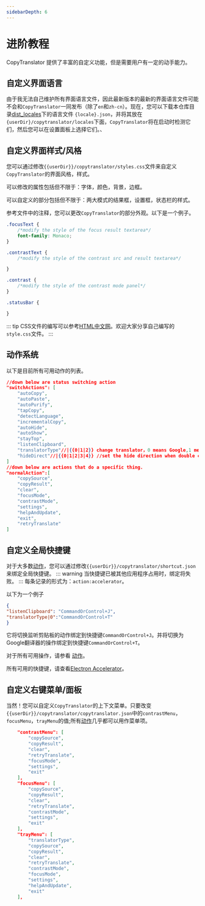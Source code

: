 ```yaml
---
sidebarDepth: 6
---
```

# 进阶教程
CopyTranslator 提供了丰富的自定义功能，但是需要用户有一定的动手能力。

## 自定义界面语言

由于我无法自己维护所有界面语言文件，因此最新版本的最新的界面语言文件可能不会和`CopyTranslator`一同发布（除了`en`和`zh-cn`）。现在，您可以下载本仓库目录[dist_locales](https://github.com/CopyTranslator/CopyTranslator/tree/phoenix/dist_locales)下的语言文件 `{locale}.json`，并将其放在`{userDir}/copytranslator/locales`下面，`CopyTranslator`将在启动时检测它们，然后您可以在设置面板上选择它们。、


## 自定义界面样式/风格

您可以通过修改`{{userDir}}/copytranslator/styles.css`文件来自定义`CopyTranslator`的界面风格，样式。

可以修改的属性包括但不限于：字体，颜色，背景，边框。

可以自定义的部分包括但不限于：两大模式的结果框，设置框，状态栏的样式。

参考文件中的注释，您可以更改`CopyTranslator`的部分外观。以下是一个例子。

```css
.focusText {
    /*modify the style of the focus result textarea*/
    font-family: Monaco; 
}

.contrastText {
    /*modify the style of the contrast src and result textarea*/

}

.contrast {
    /*modify the style of the contrast mode panel*/
}

.statusBar {

}
```
::: tip
CSS文件的编写可以参考[HTML中文网](https://www.html.cn/book/css/all-properties.html)。欢迎大家分享自己编写的`style.css`文件。
:::

## 动作系统

以下是目前所有可用动作的列表。

```json
//down below are status switching action
"switchActions": [
    "autoCopy",
    "autoPaste",
    "autoPurify",
    "tapCopy",
    "detectLanguage",
    "incrementalCopy",
    "autoHide",
    "autoShow",
    "stayTop",
    "listenClipboard",
    "translatorType"//|{{0|1|2}} change translator，0 means Google,1 means Youdao,2 means Baidu
    "hideDirect"//|{{0|1|2|3|4}} //set the hide direction when double click on status bar. 0-4 means Up,Right,Left,None,Minify.
]
//down below are actions that do a specific thing.
"normalAction":[
    "copySource",
    "copyResult",
    "clear",
    "focusMode",
    "contrastMode",
    "settings",
    "helpAndUpdate",
    "exit",
    "retryTranslate"
]
```


## 自定义全局快捷键

对于大多数[动作](#动作系统)，您可以通过修改`{{userDir}}/copytranslator/shortcut.json`来绑定全局快捷键。
::: warning
当快捷键已被其他应用程序占用时，绑定将失败。
:::
每条记录的形式为：`action:accelerator`。

以下为一个例子

```json
{
"listenClipboard": "CommandOrControl+J",
"translatorType|0":"CommandOrControl+T"
}
```

它将切换监听剪贴板的动作绑定到快捷键`CommandOrControl+J`。并将切换为Google翻译器的操作绑定到快捷键`CommandOrControl+T`。

对于所有可用操作，请参看 [动作](#动作系统)。 

所有可用的快捷键，请查看[Electron Accelerator](https://electronjs.org/docs/api/accelerator)。

## 自定义右键菜单/面板

当然！您可以自定义`CopyTranslator`的上下文菜单。只要改变`{{userDir}}/copytranslator/copytranslator.json`中的`contrastMenu`，`focusMenu`，`trayMenu`的值;所有[动作](#动作系统)几乎都可以用作菜单项。

```json
    "contrastMenu": [
        "copySource",
        "copyResult",
        "clear",
        "retryTranslate",
        "focusMode",
        "settings",
        "exit"
    ],
    "focusMenu": [
        "copySource",
        "copyResult",
        "clear",
        "retryTranslate",
        "contrastMode",
        "settings",
        "exit"
    ],
    "trayMenu": [
        "translatorType",
        "copySource",
        "copyResult",
        "clear",
        "retryTranslate",
        "contrastMode",
        "focusMode",
        "settings",
        "helpAndUpdate",
        "exit"
    ],
```

